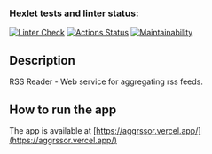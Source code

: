 ### Hexlet tests and linter status:
[![Linter Check](https://github.com/anorone/frontend-project-11/actions/workflows/linter-check.yml/badge.svg)](https://github.com/anorone/frontend-project-11/actions/workflows/linter-check.yml)
[![Actions Status](https://github.com/anorone/frontend-project-11/workflows/hexlet-check/badge.svg)](https://github.com/anorone/frontend-project-11/actions)
[![Maintainability](https://api.codeclimate.com/v1/badges/0d39aa75a139399c5b8d/maintainability)](https://codeclimate.com/github/anorone/frontend-project-11/maintainability)

## Description
RSS Reader - Web service for aggregating rss feeds.

## How to run the app
The app is available at [https://aggrssor.vercel.app/](https://aggrssor.vercel.app/)

